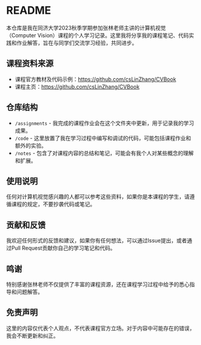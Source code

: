 #  README

本仓库是我在同济大学2023秋季学期参加张林老师主讲的计算机视觉（Computer Vision）课程的个人学习记录。这里我将分享我的课程笔记、代码实践和作业解答，旨在与同学们交流学习经验，共同进步。

## 课程资料来源

- 课程官方教材及代码示例：https://github.com/csLinZhang/CVBook
- 课程主页：https://github.com/csLinZhang/CVBook

## 仓库结构

- `/assignments` - 我完成的课程作业会在这个文件夹中更新，用于记录我的学习成果。
- `/code` - 这里放置了我在学习过程中编写和调试的代码，可能包括课程作业和额外的实验。
- `/notes` - 包含了对课程内容的总结和笔记，可能会有我个人对某些概念的理解和扩展。

## 使用说明

任何对计算机视觉感兴趣的人都可以参考这些资料，如果你是本课程的学生，请遵循课程的规定，不要抄袭代码或笔记。

## 贡献和反馈

我欢迎任何形式的反馈和建议，如果你有任何想法，可以通过Issue提出，或者通过Pull Request贡献你自己的学习笔记和代码。

## 鸣谢

特别感谢张林老师不仅提供了丰富的课程资源，还在课程学习过程中给予的悉心指导和问题解答。

## 免责声明

这里的内容仅代表个人观点，不代表课程官方立场。对于内容中可能存在的错误，我会不断更新和纠正。
